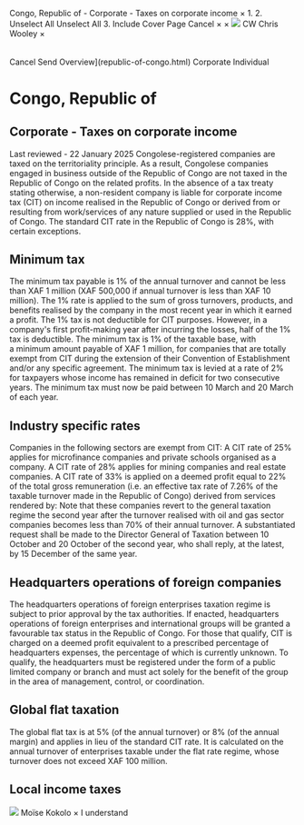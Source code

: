 Congo, Republic of - Corporate - Taxes on corporate income
×
1.
2.
Unselect All
Unselect All
3.
Include Cover Page
Cancel
×
×
![](-/media/world-wide-tax-summaries/attachments/global---chris-wooley.ashx%3Frev=ac5e5f3223b34096b1afc2a6009c7320&revision=ac5e5f32-23b3-4096-b1af-c2a6009c7320&hash=859B7ADC84DC2CBEC9760E9E6EE7DE6D0A8BFCDF)
CW
Chris Wooley
×
######
Cancel
Send
Overview](republic-of-congo.html)
Corporate
Individual
# Congo, Republic of
## Corporate - Taxes on corporate income
Last reviewed - 22 January 2025
Congolese-registered companies are taxed on the territoriality principle. As a result, Congolese companies engaged in business outside of the Republic of Congo are not taxed in the Republic of Congo on the related profits.
In the absence of a tax treaty stating otherwise, a non-resident company is liable for corporate income tax (CIT) on income realised in the Republic of Congo or derived from or resulting from work/services of any nature supplied or used in the Republic of Congo.
The standard CIT rate in the Republic of Congo is 28%, with certain exceptions.
## Minimum tax
The minimum tax payable is 1% of the annual turnover and cannot be less than XAF 1 million (XAF 500,000 if annual turnover is less than XAF 10 million).
The 1% rate is applied to the sum of gross turnovers, products, and benefits realised by the company in the most recent year in which it earned a profit. The 1% tax is not deductible for CIT purposes. However, in a company's first profit-making year after incurring the losses, half of the 1% tax is deductible.
The minimum tax is 1% of the taxable base, with a minimum amount payable of XAF 1 million, for companies that are totally exempt from CIT during the extension of their Convention of Establishment and/or any specific agreement.
The minimum tax is levied at a rate of 2% for taxpayers whose income has remained in deficit for two consecutive years. The minimum tax must now be paid between 10 March and 20 March of each year.
## Industry specific rates
Companies in the following sectors are exempt from CIT:
A CIT rate of 25% applies for microfinance companies and private schools organised as a company.
A CIT rate of 28% applies for mining companies and real estate companies.
A CIT rate of 33% is applied on a deemed profit equal to 22% of the total gross remuneration (i.e. an effective tax rate of 7.26% of the taxable turnover made in the Republic of Congo) derived from services rendered by:
Note that these companies revert to the general taxation regime the second year after the turnover realised with oil and gas sector companies becomes less than 70% of their annual turnover.
A substantiated request shall be made to the Director General of Taxation between 10 October and 20 October of the second year, who shall reply, at the latest, by 15 December of the same year.
## Headquarters operations of foreign companies
The headquarters operations of foreign enterprises taxation regime is subject to prior approval by the tax authorities.
If enacted, headquarters operations of foreign enterprises and international groups will be granted a favourable tax status in the Republic of Congo. For those that qualify, CIT is charged on a deemed profit equivalent to a prescribed percentage of headquarters expenses, the percentage of which is currently unknown.
To qualify, the headquarters must be registered under the form of a public limited company or branch and must act solely for the benefit of the group in the area of management, control, or coordination.
## Global flat taxation
The global flat tax is at 5% (of the annual turnover) or 8% (of the annual margin) and applies in lieu of the standard CIT rate. It is calculated on the annual turnover of enterprises taxable under the flat rate regime, whose turnover does not exceed XAF 100 million.
## Local income taxes
![](-/media/world-wide-tax-summaries/attachments/congo-republic-of---moise-kokolo.ashx%3Frev=37f08685c80f405680ee1f22adc08ad6&revision=37f08685-c80f-4056-80ee-1f22adc08ad6&hash=51E57BEFFA834F4CA5A3EC2C73FF85272BE91924)
Moïse Kokolo
×
I understand